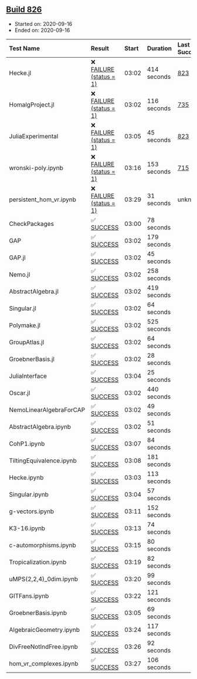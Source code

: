 ## [Build 826](https://oscarci.mathematik.uni-kl.de/job/oscar-stable/826/)

* Started on: 2020-09-16
* Ended on: 2020-09-16

| Test Name    | Result | Start | Duration | Last Success | First Failure |
|:-------------|:-------|:------|:---------|:-------------|:--------------|
| Hecke.jl | ❌ [FAILURE (status = 1)](https://oscarci.mathematik.uni-kl.de/job/oscar-stable/826/artifact/logs/build-826/Hecke.jl.log) | 03:02 | 414 seconds | [823](https://oscarci.mathematik.uni-kl.de/job/oscar-stable/823/) | [824](https://oscarci.mathematik.uni-kl.de/job/oscar-stable/824/) |
| HomalgProject.jl | ❌ [FAILURE (status = 1)](https://oscarci.mathematik.uni-kl.de/job/oscar-stable/826/artifact/logs/build-826/HomalgProject.jl.log) | 03:02 | 116 seconds | [735](https://oscarci.mathematik.uni-kl.de/job/oscar-stable/735/) | [736](https://oscarci.mathematik.uni-kl.de/job/oscar-stable/736/) |
| JuliaExperimental | ❌ [FAILURE (status = 1)](https://oscarci.mathematik.uni-kl.de/job/oscar-stable/826/artifact/logs/build-826/JuliaExperimental.log) | 03:05 | 45 seconds | [823](https://oscarci.mathematik.uni-kl.de/job/oscar-stable/823/) | [824](https://oscarci.mathematik.uni-kl.de/job/oscar-stable/824/) |
| wronski-poly.ipynb | ❌ [FAILURE (status = 1)](https://oscarci.mathematik.uni-kl.de/job/oscar-stable/826/artifact/logs/build-826/wronski-poly.ipynb.log) | 03:16 | 153 seconds | [715](https://oscarci.mathematik.uni-kl.de/job/oscar-stable/715/) | [716](https://oscarci.mathematik.uni-kl.de/job/oscar-stable/716/) |
| persistent_hom_vr.ipynb | ❌ [FAILURE (status = 1)](https://oscarci.mathematik.uni-kl.de/job/oscar-stable/826/artifact/logs/build-826/persistent_hom_vr.ipynb.log) | 03:29 | 31 seconds | unknown | unknown |
| CheckPackages | ✅ [SUCCESS](https://oscarci.mathematik.uni-kl.de/job/oscar-stable/826/artifact/logs/build-826/CheckPackages.log) | 03:00 | 78 seconds |  |  |
| GAP | ✅ [SUCCESS](https://oscarci.mathematik.uni-kl.de/job/oscar-stable/826/artifact/logs/build-826/GAP.log) | 03:02 | 179 seconds |  |  |
| GAP.jl | ✅ [SUCCESS](https://oscarci.mathematik.uni-kl.de/job/oscar-stable/826/artifact/logs/build-826/GAP.jl.log) | 03:02 | 45 seconds |  |  |
| Nemo.jl | ✅ [SUCCESS](https://oscarci.mathematik.uni-kl.de/job/oscar-stable/826/artifact/logs/build-826/Nemo.jl.log) | 03:02 | 258 seconds |  |  |
| AbstractAlgebra.jl | ✅ [SUCCESS](https://oscarci.mathematik.uni-kl.de/job/oscar-stable/826/artifact/logs/build-826/AbstractAlgebra.jl.log) | 03:02 | 419 seconds |  |  |
| Singular.jl | ✅ [SUCCESS](https://oscarci.mathematik.uni-kl.de/job/oscar-stable/826/artifact/logs/build-826/Singular.jl.log) | 03:02 | 64 seconds |  |  |
| Polymake.jl | ✅ [SUCCESS](https://oscarci.mathematik.uni-kl.de/job/oscar-stable/826/artifact/logs/build-826/Polymake.jl.log) | 03:02 | 525 seconds |  |  |
| GroupAtlas.jl | ✅ [SUCCESS](https://oscarci.mathematik.uni-kl.de/job/oscar-stable/826/artifact/logs/build-826/GroupAtlas.jl.log) | 03:02 | 64 seconds |  |  |
| GroebnerBasis.jl | ✅ [SUCCESS](https://oscarci.mathematik.uni-kl.de/job/oscar-stable/826/artifact/logs/build-826/GroebnerBasis.jl.log) | 03:02 | 28 seconds |  |  |
| JuliaInterface | ✅ [SUCCESS](https://oscarci.mathematik.uni-kl.de/job/oscar-stable/826/artifact/logs/build-826/JuliaInterface.log) | 03:04 | 25 seconds |  |  |
| Oscar.jl | ✅ [SUCCESS](https://oscarci.mathematik.uni-kl.de/job/oscar-stable/826/artifact/logs/build-826/Oscar.jl.log) | 03:02 | 440 seconds |  |  |
| NemoLinearAlgebraForCAP | ✅ [SUCCESS](https://oscarci.mathematik.uni-kl.de/job/oscar-stable/826/artifact/logs/build-826/NemoLinearAlgebraForCAP.log) | 03:02 | 49 seconds |  |  |
| AbstractAlgebra.ipynb | ✅ [SUCCESS](https://oscarci.mathematik.uni-kl.de/job/oscar-stable/826/artifact/logs/build-826/AbstractAlgebra.ipynb.log) | 03:02 | 51 seconds |  |  |
| CohP1.ipynb | ✅ [SUCCESS](https://oscarci.mathematik.uni-kl.de/job/oscar-stable/826/artifact/logs/build-826/CohP1.ipynb.log) | 03:07 | 84 seconds |  |  |
| TiltingEquivalence.ipynb | ✅ [SUCCESS](https://oscarci.mathematik.uni-kl.de/job/oscar-stable/826/artifact/logs/build-826/TiltingEquivalence.ipynb.log) | 03:08 | 181 seconds |  |  |
| Hecke.ipynb | ✅ [SUCCESS](https://oscarci.mathematik.uni-kl.de/job/oscar-stable/826/artifact/logs/build-826/Hecke.ipynb.log) | 03:03 | 113 seconds |  |  |
| Singular.ipynb | ✅ [SUCCESS](https://oscarci.mathematik.uni-kl.de/job/oscar-stable/826/artifact/logs/build-826/Singular.ipynb.log) | 03:04 | 57 seconds |  |  |
| g-vectors.ipynb | ✅ [SUCCESS](https://oscarci.mathematik.uni-kl.de/job/oscar-stable/826/artifact/logs/build-826/g-vectors.ipynb.log) | 03:11 | 152 seconds |  |  |
| K3-16.ipynb | ✅ [SUCCESS](https://oscarci.mathematik.uni-kl.de/job/oscar-stable/826/artifact/logs/build-826/K3-16.ipynb.log) | 03:13 | 74 seconds |  |  |
| c-automorphisms.ipynb | ✅ [SUCCESS](https://oscarci.mathematik.uni-kl.de/job/oscar-stable/826/artifact/logs/build-826/c-automorphisms.ipynb.log) | 03:15 | 80 seconds |  |  |
| Tropicalization.ipynb | ✅ [SUCCESS](https://oscarci.mathematik.uni-kl.de/job/oscar-stable/826/artifact/logs/build-826/Tropicalization.ipynb.log) | 03:19 | 82 seconds |  |  |
| uMPS(2,2,4)_0dim.ipynb | ✅ [SUCCESS](https://oscarci.mathematik.uni-kl.de/job/oscar-stable/826/artifact/logs/build-826/uMPS-2-2-4-_0dim.ipynb.log) | 03:20 | 99 seconds |  |  |
| GITFans.ipynb | ✅ [SUCCESS](https://oscarci.mathematik.uni-kl.de/job/oscar-stable/826/artifact/logs/build-826/GITFans.ipynb.log) | 03:22 | 121 seconds |  |  |
| GroebnerBasis.ipynb | ✅ [SUCCESS](https://oscarci.mathematik.uni-kl.de/job/oscar-stable/826/artifact/logs/build-826/GroebnerBasis.ipynb.log) | 03:05 | 69 seconds |  |  |
| AlgebraicGeometry.ipynb | ✅ [SUCCESS](https://oscarci.mathematik.uni-kl.de/job/oscar-stable/826/artifact/logs/build-826/AlgebraicGeometry.ipynb.log) | 03:24 | 117 seconds |  |  |
| DivFreeNotIndFree.ipynb | ✅ [SUCCESS](https://oscarci.mathematik.uni-kl.de/job/oscar-stable/826/artifact/logs/build-826/DivFreeNotIndFree.ipynb.log) | 03:26 | 92 seconds |  |  |
| hom_vr_complexes.ipynb | ✅ [SUCCESS](https://oscarci.mathematik.uni-kl.de/job/oscar-stable/826/artifact/logs/build-826/hom_vr_complexes.ipynb.log) | 03:27 | 106 seconds |  |  |
